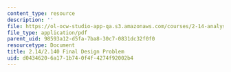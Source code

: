 ```yaml
---
content_type: resource
description: ''
file: https://ol-ocw-studio-app-qa.s3.amazonaws.com/courses/2-14-analysis-and-design-of-feedback-control-systems-spring-2014/d04346206a171b740f4f4274f92002b4_MIT2_14S14_Fin_Desgn_Prob.pdf
file_type: application/pdf
parent_uid: 98593a12-d5fa-7ba8-30c7-0831dc32f0f0
resourcetype: Document
title: 2.14/2.140 Final Design Problem
uid: d0434620-6a17-1b74-0f4f-4274f92002b4
---
```

